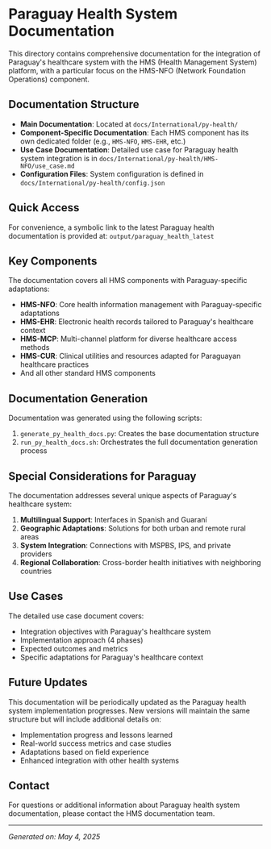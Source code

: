 # Paraguay Health System Documentation

This directory contains comprehensive documentation for the integration of Paraguay's healthcare system with the HMS (Health Management System) platform, with a particular focus on the HMS-NFO (Network Foundation Operations) component.

## Documentation Structure

- **Main Documentation**: Located at `docs/International/py-health/`
- **Component-Specific Documentation**: Each HMS component has its own dedicated folder (e.g., `HMS-NFO`, `HMS-EHR`, etc.)
- **Use Case Documentation**: Detailed use case for Paraguay health system integration is in `docs/International/py-health/HMS-NFO/use_case.md`
- **Configuration Files**: System configuration is defined in `docs/International/py-health/config.json`

## Quick Access

For convenience, a symbolic link to the latest Paraguay health documentation is provided at:
`output/paraguay_health_latest`

## Key Components

The documentation covers all HMS components with Paraguay-specific adaptations:

- **HMS-NFO**: Core health information management with Paraguay-specific adaptations
- **HMS-EHR**: Electronic health records tailored to Paraguay's healthcare context
- **HMS-MCP**: Multi-channel platform for diverse healthcare access methods
- **HMS-CUR**: Clinical utilities and resources adapted for Paraguayan healthcare practices
- And all other standard HMS components

## Documentation Generation

Documentation was generated using the following scripts:

1. `generate_py_health_docs.py`: Creates the base documentation structure
2. `run_py_health_docs.sh`: Orchestrates the full documentation generation process

## Special Considerations for Paraguay

The documentation addresses several unique aspects of Paraguay's healthcare system:

1. **Multilingual Support**: Interfaces in Spanish and Guaraní
2. **Geographic Adaptations**: Solutions for both urban and remote rural areas
3. **System Integration**: Connections with MSPBS, IPS, and private providers
4. **Regional Collaboration**: Cross-border health initiatives with neighboring countries

## Use Cases

The detailed use case document covers:

- Integration objectives with Paraguay's healthcare system
- Implementation approach (4 phases)
- Expected outcomes and metrics
- Specific adaptations for Paraguay's healthcare context

## Future Updates

This documentation will be periodically updated as the Paraguay health system implementation progresses. New versions will maintain the same structure but will include additional details on:

- Implementation progress and lessons learned
- Real-world success metrics and case studies
- Adaptations based on field experience
- Enhanced integration with other health systems

## Contact

For questions or additional information about Paraguay health system documentation, please contact the HMS documentation team.

---

*Generated on: May 4, 2025*